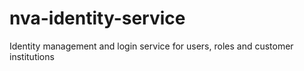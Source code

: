 # nva-identity-service
Identity management and login service for users, roles and customer institutions
